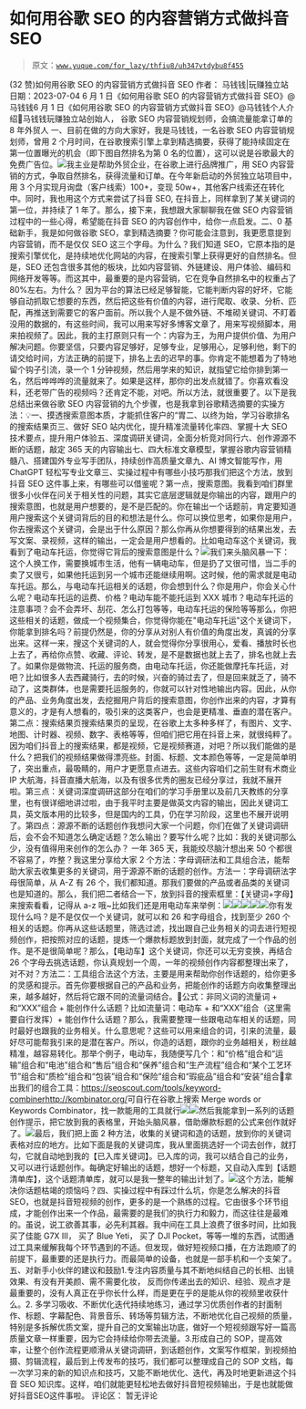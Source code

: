 # 如何用谷歌 SEO 的内容营销方式做抖音 SEO

> 原文：[`www.yuque.com/for_lazy/thfiu8/uh347vtdybu8f455`](https://www.yuque.com/for_lazy/thfiu8/uh347vtdybu8f455)

<ne-h2 id="1a146a23" data-lake-id="1a146a23"><ne-heading-ext><ne-heading-anchor></ne-heading-anchor><ne-heading-fold></ne-heading-fold></ne-heading-ext><ne-heading-content><ne-text id="u1905d5ac">(32 赞)如何用谷歌 SEO 的内容营销方式做抖音 SEO</ne-text></ne-heading-content></ne-h2> <ne-p id="u58e786cc" data-lake-id="u58e786cc"><ne-text id="ub8e34524">作者： 马钱钱|玩赚独立站</ne-text></ne-p> <ne-p id="u03027c96" data-lake-id="u03027c96"><ne-text id="ue7e565a9">日期：2023-07-04</ne-text></ne-p> <ne-p id="u82dee434" data-lake-id="u82dee434"><ne-text id="u366f6eb6">6 月 1 日《如何用谷歌 SEO 的内容营销方式做抖音 SEO》@马钱钱</ne-text><ne-text id="ubda12a9b">6 月 1 日《如何用谷歌 SEO 的内容营销方式做抖音 SEO》@马钱钱</ne-text><ne-text id="u3d200b1c">个人介绍</ne-text><ne-text id="u27173f83">📌</ne-text><ne-text id="u55f06ada">马钱钱</ne-text><ne-text id="u2934348a">玩赚独立站创始人， 谷歌</ne-text> <ne-text id="u2d9a480d">SEO</ne-text> <ne-text id="uc1c51fc8">内容营销规划师，会搞流量能拿订单的 8 年外贸人</ne-text> <ne-text id="u4fcfb2f9">一、</ne-text><ne-text id="ud7c39661">目前在做的方向</ne-text><ne-text id="u789c1eb4">大家好，我是马钱钱，一名谷歌</ne-text> <ne-text id="ub174113c">SEO</ne-text> <ne-text id="u65608c99">内容营销规划师，曾用 2 个月时间，在谷歌搜索引擎上拿到精选摘要，</ne-text><ne-text id="ua9ae32af">获得了能持续固定在第一位置曝光的机会（即下图自然排名为第 0 名的位置），这可以说是谷歌最大的免费广告位。</ne-text><ne-card data-card-name="image" data-card-type="inline" id="p80bJ" data-event-boundary="card">![](img/23ecca20eaab49d75f9cba5c11d2489e.png)<ne-text id="u3793f982">我主业是帮助外贸企业，在谷歌上进行品牌推广，用 SEO 内容营销的方式，争取自然排名，获得流量和订单。在今年新启动的外贸独立站项目中，用 3 个月实现月询盘（客户线索）100+，变现 50w+，其他客户线索还在转化中。</ne-text><ne-text id="ucbea185d">同时，我也用这个方式来尝试了抖音 SEO, 在抖音上，同样拿到了某关键词的第一位，并持续了 1 年了。</ne-text><ne-text id="ufa69085b">那么，接下来，我想跟大家聊聊我在做 SEO 内容营销过程中的一些心得，希望能</ne-text><ne-text id="ua11609f1">在抖音 SEO 的内容创作中，</ne-text><ne-text id="uba10d793">给你一点启发。</ne-text><ne-text id="ufbdf4207">二、</ne-text><ne-text id="u33789bf9">0 基础新手，我是如何做谷歌</ne-text> <ne-text id="u7df13248">SEO</ne-text><ne-text id="udacb150a">，拿到精选摘要？</ne-text><ne-text id="u37d3d09d">你可能会注意到，我更愿意提到内容营销，而不是仅仅</ne-text> <ne-text id="u6c74f72e">SEO</ne-text> <ne-text id="u4951e23a">这三个字母。为什么？</ne-text><ne-text id="ua78a6174">我们知道 SEO，它原本指的是搜索引擎优化，是持续地优化网站的内容，在搜索引擎上获得更好的自然排名。但是，SEO 还包含很多其他的板块，比如内容营销、外链建设、用户体验、编码和网络开发等等。</ne-text><ne-text id="u9c33c796">而这其中，最重要的是内容营销，它在竞争自然排名中的权重占了 80%左右。</ne-text><ne-text id="ucfefa923">为什么？ 因为平台的算法已经足够智能，它能判断内容的好坏，它能够自动抓取它想要的东西，然后把这些有价值的内容，进行爬取、收录、分析、匹配，再推送到需要它的客户面前。</ne-text><ne-text id="u5f2287c9">所以我个人是不做外链、不堆砌关键词、不盯着没用的数据的，有这些时间，我可以用来写好多博客文章了</ne-text><ne-text id="u6327229e">，用来写视频脚本，用来拍视频了。</ne-text><ne-text id="ud012e80a">因此，我的主打原则只有一个：</ne-text><ne-text id="u3565d0e8">内容为王，为用户提供价值、为用户解决问题</ne-text><ne-text id="ue2f25627">。</ne-text><ne-text id="u2d6c14cc">你要坚信，只要内容足够好，足够专业，足够用心，足够利他，剩下的请交给时间，方法正确的前提下，排名上去的迟早的事。</ne-text><ne-text id="u1badb146">你肯定不能想着为了特地留个钩子引流，录一个 1 分钟视频，然后用学来的知识，就指望它给你排到第一名，然后哗哗哗的流量就来了。如果是这样，那你的出发点就错了。</ne-text><ne-text id="uc2c68305">你喜欢看没料，还老带广告的视频吗？还肯定不能，对吧</ne-text><ne-text id="u87f40015">。</ne-text><ne-text id="ua88f6df5">所以方法，就很重要了。以下是我总结出来做谷歌 SEO 内容营销的九个步骤，也是我拿到谷歌精选摘要的实操方法：</ne-text><ne-text id="u88d5cc2c">💡</ne-text><ne-text id="ufd185fb4">一、摸透搜索意图本质，才能抓住客户的“胃</ne-text><ne-text id="udc4119a8">二、以终为始，学习谷歌排名的搜索结果页</ne-text><ne-text id="uaa608448">三、做好 SEO 站内优化，提升精准流量转化率</ne-text><ne-text id="uddc8b866">四、掌握十大 SEO 技术要点，提升用户体验</ne-text><ne-text id="u5c57d117">五、深度调研关键词，全面分析竞对同行</ne-text><ne-text id="uac173cbd">六、创作源源不断的话题，敲定 365 天的内容输出</ne-text><ne-text id="uec7b0753">七、四大标准文章模型，掌握谷歌内容营销精髓</ne-text><ne-text id="u07dd8b60">八、搭建国外专业写手团队，持续创作高质量文章</ne-text><ne-text id="ud7ca218a">九、AI 博文智能写作，用 ChatGPT 轻松写专业文章</ne-text><ne-text id="uf406cac4">三</ne-text><ne-text id="ud8025780">、实操过程中有哪些小技巧</ne-text><ne-text id="u25e53842">那我们把这个方法，放到抖音 SEO 这件事上来，有哪些可以借鉴呢？</ne-text><ne-text id="u6175ff04">第一点，搜索意图。</ne-text><ne-text id="uc87c3085">我看到咱们群里很多小伙伴在问关于相关性的问题，其实它底层逻辑就是你输出的内容，跟用户的搜索意图，也就是用户想要的，是不是匹配的。</ne-text><ne-text id="ucd77fb66">你在输出一个话题前，肯定要知道用户搜索这个关键词背后的目的和想法是什么。你可以换位思考，如果你是用户，你去搜索这个关键词，会是出于什么原因？那么你再从你想要得到的结果出发，去写文案、录视频，这样的输出，一定会是用户想看的。</ne-text><ne-text id="u7995b473">比如电动车这个关键词，我看到了</ne-text><ne-text id="ued0caa87">电动车托运</ne-text><ne-text id="u04c79d94">，你觉得它背后的搜索意图是什么？</ne-text><ne-card data-card-name="image" data-card-type="inline" id="pi4MK" data-event-boundary="card">![](img/42e957c38c94f7189ab5c4a37f570574.png)<ne-text id="u26a3fb8d">我们来头脑风暴一下：</ne-text><ne-text id="u0bf91259">这个人换工作，需要换城市生活，他有一辆电动车，但是扔了又很可惜，当二手的卖了又很亏，如果他托运到另一个城市还能继续用啊。这时候，他的需求就是电动车托运。</ne-text><ne-text id="u286d05bb">那么，</ne-text><ne-text id="ue74b91ec">与电动车托运</ne-text><ne-text id="u751e854a">相关的话题，你会想到什么？你</ne-text><ne-text id="u840adfd0">是用户，你</ne-text><ne-text id="uc37ab52e">会关心什么呢？</ne-text><ne-text id="u32108fe0">电动车托运的运费、价格？电动车能不能托运到 XXX 城市？电动车托运的注意事项？会不会弄坏、刮花、怎么打包等等，电动车托运的保险</ne-text><ne-text id="uc4581825">等等</ne-text><ne-text id="ub9938f5f">那么，你把这些相关的话题，做成一个视频集合，你觉得你能在"电动车托运"这个关键词下，你能拿到排名吗？前提仍然是，你的分享从对别人有价值的角度出发，真诚的分享出来。</ne-text><ne-text id="u2c75dd53">这样一来，搜这个关键词的人，就会觉得你分享很用心，爱看、播放时长也上去了，再给你点赞、收藏、评论、转发，是不是数据也就上去了，排名也就上去了。</ne-text><ne-text id="u9699efb8">如果你是做物流、托运的服务商，由电动车托运，你还能做摩托车托运，对吧？</ne-text><ne-text id="uffdb1c54">比如很多人去西藏骑行，去的时候，兴奋的骑过去了，但是回来就乏了，骑不动了，这类群体，也是需要托运服务的，你就可以针对性地输出内容。</ne-text><ne-text id="u1342b597">因此，从你的产品、业务角度出发，去挖掘用户背后的搜索意图，你创作出来的内容，才算有意义的，才是有人想看的，吸引来的这类客户，也会是更精准、垂直的潜在客户。</ne-text><ne-text id="u72e3a9bc">第二点：搜索结果页</ne-text><ne-text id="u2b3d619c">搜索结果页的呈现，在谷歌上太多种多样了，有图片、文字、地图、计时器、视频、数字、表格等等，但咱们把它用在抖音上来，就很纯粹了。</ne-text><ne-text id="u76b621a8">因为咱们抖音上的搜索结果，都是视频，它是视频赛道，对吧？</ne-text><ne-text id="u0b39114c">所以我们能做的是什么？把我们的视频结果做得漂亮些。封面、标题、文本颜色等等，一定是简单明了，突出重点，最吸睛的，用户才更愿意点进去。</ne-text><ne-text id="uda2496c6">这些内容咱们之前</ne-text><ne-text id="ue7a18eca">生财有术</ne-text><ne-text id="u089b4164">商业 IP</ne-text> <ne-text id="u0cdf292c">大航海</ne-text><ne-text id="ue59cbb40">，抖音直播大航海，以及有很多优秀的圈友已经分享过，我就不展开啦。</ne-text><ne-text id="u024f0c7a">第三点：关键词深度调研</ne-text><ne-text id="u9660e9ba">这部分在咱们的学习手册里以及前几天教练的分享里，也有很详细地讲过啦，由于我平时主要是做英文内容的输出，因此关键词工具，英文版本用的比较多，但是国内的工具，仍在学习阶段</ne-text><ne-text id="u9d66f027">，这里</ne-text><ne-text id="u17fa7d2f">也</ne-text><ne-text id="ub8e980ca">不展开说明了。</ne-text><ne-text id="ub3a072d9">第四点：源源不断的话题创作</ne-text><ne-text id="u54b95faa">我想问大家一个问题，你们在做了关键词调研后，会不会不知道怎么确定话题？怎么输出？要写什么呢？</ne-text><ne-text id="u51017fe6">比如：</ne-text><ne-text id="u9862ff90">我的关键词那么少，没有值得用来创作的怎么办？ 一年 365 天，我能绞尽脑汁想出来 50 个都很不容易了，咋整？</ne-text><ne-text id="ud3c163bd">我这里分享给大家 2 个方法：字母调研法和工具组合法，能帮助大家去收集更多的关键词，用于源源不断的话题的创作。</ne-text><ne-text id="u5e0eb097">方法一：</ne-text><ne-text id="ub0a26f8d">字母调研法</ne-text><ne-text id="u06e6cc0e">字母很简单，从 A-Z 有 26 个，我们都知道。</ne-text><ne-text id="u758b9aa9">那</ne-text><ne-text id="u455c5368">我们</ne-text><ne-text id="udb759d8e">要做的产品或者品类的关键词</ne-text><ne-text id="u8a66c34b">也是</ne-text><ne-text id="u0ca5be42">知道</ne-text><ne-text id="uc8dc72b0">的</ne-text><ne-text id="ue18c9fd5">。那么，我们把二者结合一下，放到抖音的搜索框里：【关键词+字母】来搜索看看，记得从 a-z 哦~</ne-text><ne-text id="u2c448187">比如我们还是用电动车来举例：</ne-text><ne-card data-card-name="image" data-card-type="inline" id="UQ92l" data-event-boundary="card">![](img/d066b10bd54bb61fe2545937d19a5a18.png)<ne-card data-card-name="image" data-card-type="inline" id="kr3q7" data-event-boundary="card">![](img/6acd7c5c68a334d364ecac028f594c6f.png)<ne-card data-card-name="image" data-card-type="inline" id="OuuG2" data-event-boundary="card">![](img/ed98a1a29b663b74972e47ac24b4e586.png)<ne-card data-card-name="image" data-card-type="inline" id="yPg0W" data-event-boundary="card">![](img/3e30608292a2d8c24d751413c0e47b3b.png)<ne-card data-card-name="image" data-card-type="inline" id="VbV9t" data-event-boundary="card">![](img/735027a1733986eebc57488979fd0bcf.png)<ne-text id="u84a7248e">你有发现什么吗？</ne-text><ne-text id="u6f458680">是不是仅仅一个关键词，就可以和 26 和字母组合，找到至少 260 个相关的话题。</ne-text><ne-text id="ub3371004">你再从这些话题里，筛选过滤，找出跟自己业务相关的词去进行短视频创作，把按照对应的话题，提炼一个爆款标题放到封面，就完成了一个作品的创作。</ne-text><ne-text id="uc65070b4">是不是很简单呢？</ne-text><ne-text id="ud338b603">那么，【电动车】这个关键词，你还可以无穷变换，再结合 26 个字母去挑选话题，你认真规划一个周，一年的视频创作内容都整理出来了，对不对？</ne-text><ne-text id="u3b403c59">方法二：</ne-text><ne-text id="uaa65db2a">工具组合法</ne-text><ne-text id="ua46a33b6">这个方法，主要是用来帮助你创作话题的，给你更多的灵感和提示。首先你要根据自己的产品和业务，把能创作的话题方向收集整理出来，越多越好，然后将它跟不同的流量词结合。</ne-text><ne-text id="u19ae5e60">📌</ne-text><ne-text id="u247b2eea">公式：非同义词的流量词 + 和“XXX”组合 + 能创作什么话题？</ne-text><ne-text id="udb95da48">比如流量词：</ne-text><ne-text id="uad85c2de">电动车 +</ne-text> <ne-text id="u9800b948">和“XXX”组合（</ne-text><ne-text id="u5b709ae8">这里需要自行发挥</ne-text><ne-text id="u46e63e4d">）+ 能创作什么话题？</ne-text><ne-text id="u26fb6a0d">那么，我需要整理一些跟电动车相关的话题，同时最好也跟我的业务相关。</ne-text><ne-text id="u938cbdff">什么意思呢？这些可以用来组合的词，引来的流量，最好尽可能帮我引来的是潜在客户。所以，你造的话题，跟你的业务越相关，粉丝越精准，越容易转化。</ne-text><ne-text id="uef1bde24">那举个例子，电动车，我随便写几个：</ne-text><ne-text id="u329c1e24">和“价格”组合</ne-text><ne-text id="u98ea2d92">和“运输”组合</ne-text><ne-text id="u5549beb0">和“电池”组合</ne-text><ne-text id="u3d4f06f1">和“售后”组合</ne-text><ne-text id="u982ffcbc">和“保养”组合</ne-text><ne-text id="u1ec989b3">和“生产流程”组合</ne-text><ne-text id="u273252b8">和“某个工艺环节”组合</ne-text><ne-text id="u6c1aeb73">和“质检”组合</ne-text><ne-text id="u4e0ee892">和“包装”组合</ne-text><ne-text id="uca1e2d9a">和“保险”组合</ne-text><ne-text id="u841d77df">和“瑕疵品”组合</ne-text><ne-text id="uf1da3a22">和“安装”组合</ne-text><ne-text id="u83dfbf1f">📌</ne-text><ne-text id="u49d0cf83">拿出我们的组合工具：</ne-text><ne-text id="ue9f15017">https://seoscout.com/tools/keyword-combiner</ne-text><ne-text id="ua8cda10d">http://kombinator.org/</ne-text><ne-text id="u86999f76">可自行在谷歌上搜索 Merge words or Keywords Combinator，找一款能用的工具就行</ne-text><ne-card data-card-name="image" data-card-type="inline" id="UyfSk" data-event-boundary="card">![](img/0d9d8529c3369cfa834e80e79b964dff.png)<ne-card data-card-name="image" data-card-type="inline" id="cvhVH" data-event-boundary="card">![](img/611db1073793c2c7125eeb63f89620d6.png)<ne-text id="udd355a40">然后我能拿到一系列的话题创作提示，把它放到我的表格里，开始头脑风暴，借助爆款标题的公式来创作就好了。</ne-text><ne-card data-card-name="image" data-card-type="inline" id="jdo6V" data-event-boundary="card">![](img/a67616918052eea0912089c0020a8003.png)<ne-text id="uf6f4b7b7">最后，我们把上面 2 种方法，收集的关键词和造的话题，放到你的关键词表格对应的地方。</ne-text><ne-text id="u3ad3c54f">比如下面是我的关键词库，我从里面挑选好一个词去创作，就打勾，它就自动地到我的【已入库关键词】。已入库的词，我可以结合自己的业务，又可以进行话题创作。</ne-text><ne-text id="uc8455c0e">每确定好输出的话题，想好一个标题，又自动入库到【话题清单库】，这个话题清单库，就可以是我一整年的输出计划了。</ne-text><ne-card data-card-name="image" data-card-type="inline" id="y22BJ" data-event-boundary="card">![](img/c0c721de908fcb9a89f5e1f4296cdf0b.png)<ne-text id="u5d330b31">这个方法，能解决你话题枯竭的烦恼吗？</ne-text><ne-text id="ue87dba8b">四</ne-text><ne-text id="u02894fb2">、实操过程中有踩过什么坑，你是怎么解决的</ne-text><ne-text id="ufd889e81">抖音 SEO，也就是抖音短视频的创作，更多的是一个熟练的过程。</ne-text><ne-text id="u118ea554">它由很多个环节组成，才能创作出来一个作品，最需要的是我们的执行力和毅力，而这往往是最难的。</ne-text><ne-text id="u8ec57dd5">虽说，说工欲善其事，必先利其器。我中间在工具上浪费了很多时间，比如我买了佳能 G7X III， 买了 Blue Yeti， 买了 DJI Pocket，等等一堆的东西，试图通过工具来缓解我每个环节遇到的不适。</ne-text><ne-text id="u4bc157ce">但发现，做好短视频口播，在方法跑顺了的前提下，最重要的还是执行力。而最简单的设备，也就是一部手机和一个支架了。</ne-text><ne-text id="u9a419f57">五、对新手小伙伴的建议和鼓励</ne-text><ne-text id="u9bc7f00e">1.专注内容质量</ne-text><ne-text id="u3d783ad5">与其不断地纠结自己的长相、出镜效果、有没有开美颜、需不需要化妆， 反而你传递出去的知识、经验、观点才是最重要的，没有人真正在乎你长什么样，而是更在乎的是能从你的视频里收获什么。</ne-text><ne-text id="u386aad22">2\. 多学习吸收、不断优化迭代</ne-text><ne-text id="uce2827be">持续地练习，通过学习优质创作者的封面制作、标题、字幕配色、背景音乐、转场等剪辑方法，不断地优化自己视频的质量，特别是多拆解优质文案，提升自己的文案输出功底，做好一个短视频跟写好一篇高质量文章一样重要，因为它会持续给你带去流量。</ne-text><ne-text id="uaf63e849">3.形成自己的 SOP，提高效率，让整个创作流程更顺滑</ne-text><ne-text id="uf1e43df8">从关键词调研，到话题创作，文案写作框架，到视频拍摄、剪辑流程，最后到上传发布的技巧，我们都可以整理成自己的 SOP 文档，每一次学习来的新的知识点和技巧，又能不断地优化、迭代，再及时地更新进这个抖音 SEO 知识库。</ne-text><ne-text id="u41114a6e">这样，咱们就能更轻松地去做好抖音短视频输出，于是也就能做好抖音</ne-text><ne-text id="ubec5a809">SEO</ne-text><ne-text id="u04957aa2">这件事啦。</ne-text>  <ne-hole id="u2317682b" data-lake-id="u2317682b"><ne-card data-card-name="hr" data-card-type="block" id="xaS7T" data-event-boundary="card"><ne-p id="ue701b381" data-lake-id="ue701b381"><ne-text id="ub4624e48">评论区：</ne-text></ne-p> <ne-p id="u517cb0c5" data-lake-id="u517cb0c5"><ne-text id="u552b7e63">暂无评论</ne-text></ne-p></ne-card></ne-hole></ne-card></ne-card></ne-card></ne-card></ne-card></ne-card></ne-card></ne-card></ne-card></ne-card></ne-card></ne-p>
